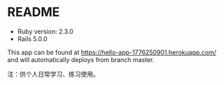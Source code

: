 # README

* Ruby version: 2.3.0
* Rails 5.0.0

This app can be found at https://hello-app-1776250901.herokuapp.com/ and will automatically deploys from  branch master.

注：供个人日常学习、练习使用。
